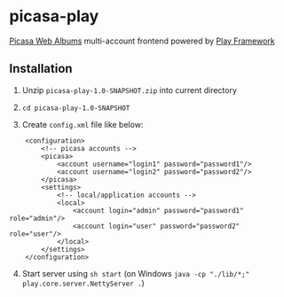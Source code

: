 picasa-play
===========

[Picasa Web Albums](http://picasaweb.google.com/ "Picasa Web Albums") multi-account frontend powered by [Play Framework](http://playframework.org/ "Play Framework")

Installation
---
1. Unzip ``picasa-play-1.0-SNAPSHOT.zip`` into current directory

2. ``cd picasa-play-1.0-SNAPSHOT``

3. Create ``config.xml`` file like below:
```
    <configuration>
        <!-- picasa accounts -->
        <picasa>
            <account username="login1" password="password1"/>
            <account username="login2" password="password2"/>
        </picasa>
        <settings>
            <!-- local/application accounts -->
            <local>
                <account login="admin" password="password1" role="admin"/>
                <account login="user" password="password2" role="user"/>
            </local>
        </settings>
    </configuration>
```
4. Start server using ``sh start`` (on Windows ``java -cp "./lib/*;" play.core.server.NettyServer .``)

